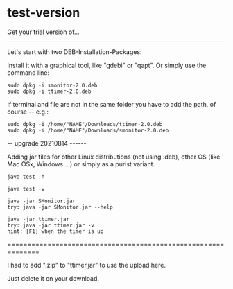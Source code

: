 # test-version
Get your trial version of...


---------
Let's start with two DEB-Installation-Packages: 

Install it with a graphical tool, like "gdebi" or "qapt". 
Or simply use the command line: 

    sudo dpkg -i smonitor-2.0.deb
    sudo dpkg -i ttimer-2.0.deb

If terminal and file are not in the same folder you have to add the path, of course -- e.g.: 

    sudo dpkg -i /home/"NAME"/Downloads/ttimer-2.0.deb
    sudo dpkg -i /home/"NAME"/Downloads/smonitor-2.0.deb


-- upgrade 20210814 ------

Adding jar files 
  for other Linux distributions (not using .deb), 
  other OS (like Mac OSx, Windows ...) 
  or simply as a purist variant.

    java test -h
    
    java test -v
    
    java -jar SMonitor.jar
    try: java -jar SMonitor.jar --help
    
    java -jar ttimer.jar
    try: java -jar ttimer.jar -v
    hint: [F1] when the timer is up


============================================================== 

I had to add ".zip" to "ttimer.jar" to use the upload here. 

Just delete it on your download.

